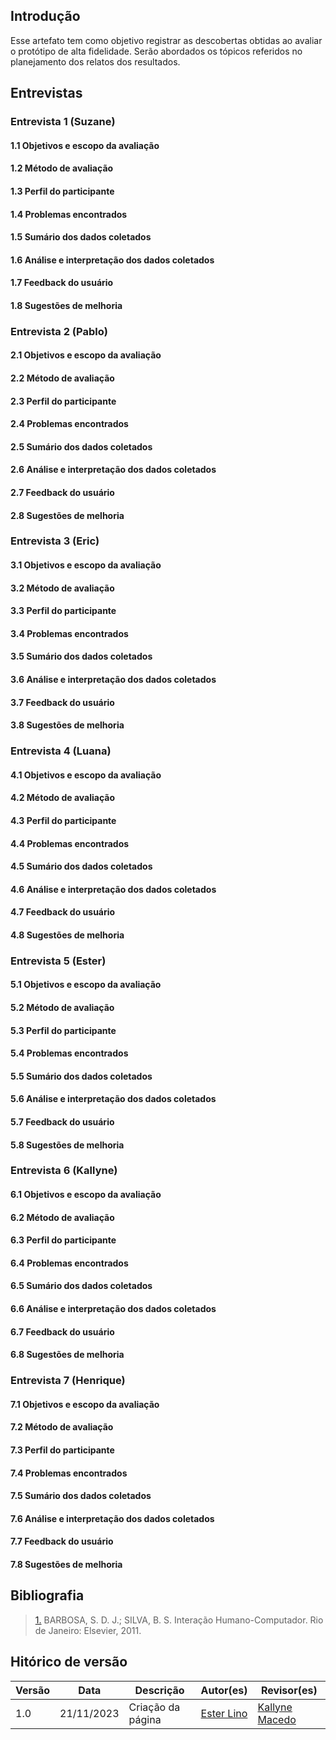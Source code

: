 ## Introdução

Esse artefato tem como objetivo registrar as descobertas obtidas ao avaliar o protótipo de alta fidelidade. Serão abordados os tópicos referidos no planejamento dos relatos dos resultados.

## Entrevistas

### **Entrevista 1 (Suzane)**

#### 1.1 Objetivos e escopo da avaliação

#### 1.2 Método de avaliação

#### 1.3 Perfil do participante

#### 1.4 Problemas encontrados

#### 1.5 Sumário dos dados coletados

#### 1.6 Análise e interpretação dos dados coletados

#### 1.7 Feedback do usuário

#### 1.8 Sugestões de melhoria

### **Entrevista 2 (Pablo)**

#### 2.1 Objetivos e escopo da avaliação

#### 2.2 Método de avaliação

#### 2.3 Perfil do participante

#### 2.4 Problemas encontrados

#### 2.5 Sumário dos dados coletados

#### 2.6 Análise e interpretação dos dados coletados

#### 2.7 Feedback do usuário

#### 2.8 Sugestões de melhoria

### **Entrevista 3 (Eric)**

#### 3.1 Objetivos e escopo da avaliação

#### 3.2 Método de avaliação

#### 3.3 Perfil do participante

#### 3.4 Problemas encontrados

#### 3.5 Sumário dos dados coletados

#### 3.6 Análise e interpretação dos dados coletados

#### 3.7 Feedback do usuário

#### 3.8 Sugestões de melhoria

### **Entrevista 4 (Luana)**

#### 4.1 Objetivos e escopo da avaliação

#### 4.2 Método de avaliação

#### 4.3 Perfil do participante

#### 4.4 Problemas encontrados

#### 4.5 Sumário dos dados coletados

#### 4.6 Análise e interpretação dos dados coletados

#### 4.7 Feedback do usuário

#### 4.8 Sugestões de melhoria

### **Entrevista 5 (Ester)**

#### 5.1 Objetivos e escopo da avaliação

#### 5.2 Método de avaliação

#### 5.3 Perfil do participante

#### 5.4 Problemas encontrados

#### 5.5 Sumário dos dados coletados

#### 5.6 Análise e interpretação dos dados coletados

#### 5.7 Feedback do usuário

#### 5.8 Sugestões de melhoria

### **Entrevista 6 (Kallyne)**

#### 6.1 Objetivos e escopo da avaliação

#### 6.2 Método de avaliação

#### 6.3 Perfil do participante

#### 6.4 Problemas encontrados

#### 6.5 Sumário dos dados coletados

#### 6.6 Análise e interpretação dos dados coletados

#### 6.7 Feedback do usuário

#### 6.8 Sugestões de melhoria

### **Entrevista 7 (Henrique)**

#### 7.1 Objetivos e escopo da avaliação

#### 7.2 Método de avaliação

#### 7.3 Perfil do participante

#### 7.4 Problemas encontrados

#### 7.5 Sumário dos dados coletados

#### 7.6 Análise e interpretação dos dados coletados

#### 7.7 Feedback do usuário

#### 7.8 Sugestões de melhoria

## Bibliografia

> <a id="REF1" href="#anchor_1">1.</a> BARBOSA, S. D. J.; SILVA, B. S. Interação Humano-Computador. Rio de Janeiro: Elsevier, 2011.

## Hitórico de versão

| Versão | Data       | Descrição                | Autor(es)                                        | Revisor(es)                                         |
| ------ | ---------- | ------------------------ | ------------------------------------------------ | --------------------------------------------------- |
| 1.0    | 21/11/2023 | Criação da página        |  [Ester Lino](https://github.com/esteerlino)  | [Kallyne Macedo](https://github.com/kalipassos) |
